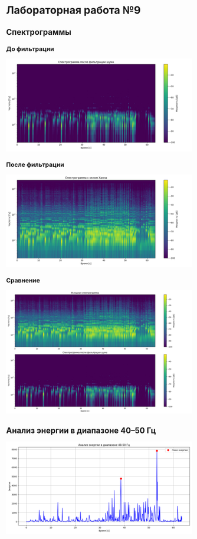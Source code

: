 # Лабораторная работа №9

## Спектрограммы

### До фильтрации
![Спектрограмма до фильтрации](output/spectrogram_filtered.png)

### После фильтрации
![Спектрограмма после фильтрации](output/spectrogram_original.png)

### Сравнение

![Спектрограммы](output/spectrogram_comparison.png)

## Анализ энергии в диапазоне 40–50 Гц

![График энергии 40–50 Гц](output/energy_40_50Hz.png)
